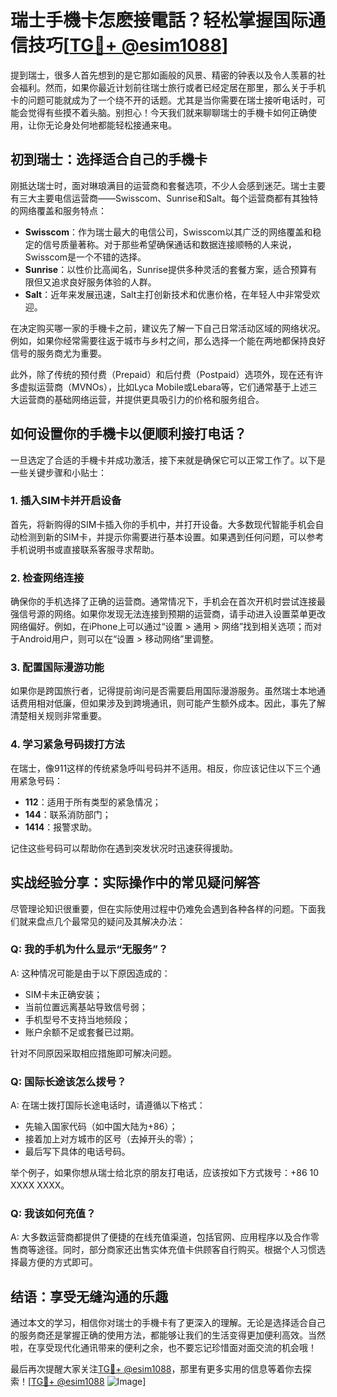 # 瑞士手機卡怎麽接電話？轻松掌握国际通信技巧[[TG💪+ @esim1088](https://t.me/s/esim1088)]

提到瑞士，很多人首先想到的是它那如画般的风景、精密的钟表以及令人羡慕的社会福利。然而，如果你最近计划前往瑞士旅行或者已经定居在那里，那么关于手机卡的问题可能就成为了一个绕不开的话题。尤其是当你需要在瑞士接听电话时，可能会觉得有些摸不着头脑。别担心！今天我们就来聊聊瑞士的手機卡如何正确使用，让你无论身处何地都能轻松接通来电。

## 初到瑞士：选择适合自己的手機卡

刚抵达瑞士时，面对琳琅满目的运营商和套餐选项，不少人会感到迷茫。瑞士主要有三大主要电信运营商——Swisscom、Sunrise和Salt。每个运营商都有其独特的网络覆盖和服务特点：

- **Swisscom**：作为瑞士最大的电信公司，Swisscom以其广泛的网络覆盖和稳定的信号质量著称。对于那些希望确保通话和数据连接顺畅的人来说，Swisscom是一个不错的选择。
- **Sunrise**：以性价比高闻名，Sunrise提供多种灵活的套餐方案，适合预算有限但又追求良好服务体验的人群。
- **Salt**：近年来发展迅速，Salt主打创新技术和优惠价格，在年轻人中非常受欢迎。

在决定购买哪一家的手機卡之前，建议先了解一下自己日常活动区域的网络状况。例如，如果你经常需要往返于城市与乡村之间，那么选择一个能在两地都保持良好信号的服务商尤为重要。

此外，除了传统的预付费（Prepaid）和后付费（Postpaid）选项外，现在还有许多虚拟运营商（MVNOs），比如Lyca Mobile或Lebara等，它们通常基于上述三大运营商的基础网络运营，并提供更具吸引力的价格和服务组合。

## 如何设置你的手機卡以便顺利接打电话？

一旦选定了合适的手機卡并成功激活，接下来就是确保它可以正常工作了。以下是一些关键步骤和小贴士：

### 1. 插入SIM卡并开启设备

首先，将新购得的SIM卡插入你的手机中，并打开设备。大多数现代智能手机会自动检测到新的SIM卡，并提示你需要进行基本设置。如果遇到任何问题，可以参考手机说明书或直接联系客服寻求帮助。

### 2. 检查网络连接

确保你的手机选择了正确的运营商。通常情况下，手机会在首次开机时尝试连接最强信号源的网络。如果你发现无法连接到预期的运营商，请手动进入设置菜单更改网络偏好。例如，在iPhone上可以通过“设置 > 通用 > 网络”找到相关选项；而对于Android用户，则可以在“设置 > 移动网络”里调整。

### 3. 配置国际漫游功能

如果你是跨国旅行者，记得提前询问是否需要启用国际漫游服务。虽然瑞士本地通话费用相对低廉，但如果涉及到跨境通讯，则可能产生额外成本。因此，事先了解清楚相关规则非常重要。

### 4. 学习紧急号码拨打方法

在瑞士，像911这样的传统紧急呼叫号码并不适用。相反，你应该记住以下三个通用紧急号码：
- **112**：适用于所有类型的紧急情况；
- **144**：联系消防部门；
- **1414**：报警求助。

记住这些号码可以帮助你在遇到突发状况时迅速获得援助。

## 实战经验分享：实际操作中的常见疑问解答

尽管理论知识很重要，但在实际使用过程中仍难免会遇到各种各样的问题。下面我们就来盘点几个最常见的疑问及其解决办法：

### Q: 我的手机为什么显示“无服务”？

A: 这种情况可能是由于以下原因造成的：
- SIM卡未正确安装；
- 当前位置远离基站导致信号弱；
- 手机型号不支持当地频段；
- 账户余额不足或套餐已过期。

针对不同原因采取相应措施即可解决问题。

### Q: 国际长途该怎么拨号？

A: 在瑞士拨打国际长途电话时，请遵循以下格式：
- 先输入国家代码（如中国大陆为+86）；
- 接着加上对方城市的区号（去掉开头的零）；
- 最后写下具体的电话号码。

举个例子，如果你想从瑞士给北京的朋友打电话，应该按如下方式拨号：+86 10 XXXX XXXX。

### Q: 我该如何充值？

A: 大多数运营商都提供了便捷的在线充值渠道，包括官网、应用程序以及合作零售商等途径。同时，部分商家还出售实体充值卡供顾客自行购买。根据个人习惯选择最方便的方式即可。

## 结语：享受无缝沟通的乐趣

通过本文的学习，相信你对瑞士的手機卡有了更深入的理解。无论是选择适合自己的服务商还是掌握正确的使用方法，都能够让我们的生活变得更加便利高效。当然啦，在享受现代化通讯带来的便利之余，也不要忘记珍惜面对面交流的机会哦！

最后再次提醒大家关注[TG💪+ @esim1088](https://t.me/s/esim1088)，那里有更多实用的信息等着你去探索！[[TG💪+ @esim1088](https://t.me/s/esim1088) ![Image](https://i.postimg.cc/4NQfJmqS/Snipaste-2025-05-13-00-14-12.png)]